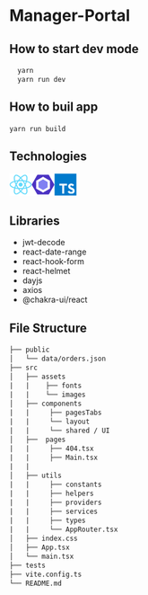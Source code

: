 # Manager-Portal

## How to start dev mode

      yarn
      yarn run dev

## How to buil app

    yarn run build

## Technologies

<img src="https://github.com/devicons/devicon/blob/master/icons/react/react-original.svg" title="TypeScript" alt="TypeScript" width="40" height="40"/><img src="https://github.com/devicons/devicon/blob/master/icons/eslint/eslint-original.svg" title="Eslint" alt="Eslint" width="40" height="40"/><img src="https://github.com/devicons/devicon/blob/master/icons/typescript/typescript-original.svg" title="TypeScript" alt="TypeScript" width="40" height="40"/>

## Libraries

-   jwt-decode
-   react-date-range
-   react-hook-form
-   react-helmet
-   dayjs
-   axios
-   @chakra-ui/react

## File Structure

```
├── public
│   └── data/orders.json
├── src
│   ├── assets
|   |    ├── fonts
|   |    └── images
│   ├── components
|   |     ├── pagesTabs
|   |     └── layout
|   |     └── shared / UI
│   ├──  pages
|   |     ├── 404.tsx
|   |     ├── Main.tsx
|   |
│   ├── utils
|   |     ├── constants
|   |     ├── helpers
|   |     ├── providers
|   |     ├── services
|   |     ├── types
|   |     └── AppRouter.tsx
│   ├── index.css
│   ├── App.tsx
│   └── main.tsx
├── tests
├── vite.config.ts
└── README.md
```
